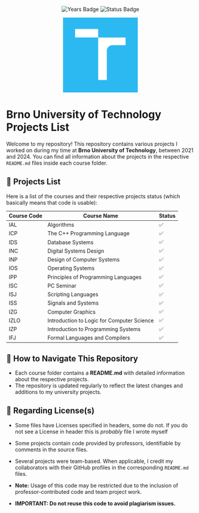 <p align="center">
  <img src="https://img.shields.io/badge/Years-2021--2024-lightgrey.svg" alt="Years Badge"/>
  <img src="https://img.shields.io/badge/Status-In%20Progress-green.svg" alt="Status Badge"/>
</p>

<p align="center">
  <img src="logo.png" alt="Brno University of Technology" width="200"/>
</p>

# Brno University of Technology Projects List

Welcome to my repository! This repository contains various projects I worked on during my time at **Brno University of Technology**, between 2021 and 2024. You can find all information about the projects in the respective `README.md` files inside each course folder.

## 📁 Projects List

Here is a list of the courses and their respective projects status (which basically means that code is usable):

| Course Code | Course Name                                | Status |
| ----------- | ------------------------------------------ | ------ |
| IAL         | Algorithms                                 | ✅     |
| ICP         | The C++ Programming Language               | ✅     |
| IDS         | Database Systems                           | ✅     |
| INC         | Digital Systems Design                     | ✅     |
| INP         | Design of Computer Systems                 | ✅     |
| IOS         | Operating Systems                          | ✅     |
| IPP         | Principles of Programming Languages        | ✅     |
| ISC         | PC Seminar                                 | ✅     |
| ISJ         | Scripting Languages                        | ✅     |
| ISS         | Signals and Systems                        | ✅     |
| IZG         | Computer Graphics                          | ✅     |
| IZLO        | Introduction to Logic for Computer Science | ✅     |
| IZP         | Introduction to Programming Systems        | ✅     |
| IFJ         | Formal Languages and Compilers             | ✅     |

## 🚀 How to Navigate This Repository

- Each course folder contains a **README.md** with detailed information about the respective projects.
- The repository is updated regularly to reflect the latest changes and additions to my university projects.

## 📜 Regarding License(s)

- Some files have Licenses specified in headers, some do not. If you do not see a License in header this is *probably* file I wrote myself
- Some projects contain code provided by professors, identifiable by comments in the source files.
- Several projects were team-based. When applicable, I credit my collaborators with their GitHub profiles in the corresponding `README.md` files.

- **Note:** Usage of this code may be restricted due to the inclusion of professor-contributed code and team project work.
- **IMPORTANT: Do not reuse this code to avoid plagiarism issues.**
